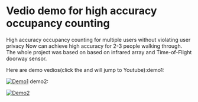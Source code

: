 # Vedio demo for high accuracy occupancy counting
High accuracy occupancy counting for multiple users without violating user privacy
Now can achieve high accuracy for 2-3 people walking through.
The whole project was based on based on infrared array and Time-of-Flight doorway sensor. 

Here are demo vedios(click the and will jump to Youtube):demo1:


[![Demo1](https://img.youtube.com/vi/4UBx1vc5U_A/0.jpg)](https://www.youtube.com/watch?v=4UBx1vc5U_A)
demo2:



[![Demo2](https://img.youtube.com/vi/xxzLaJQgXRM/0.jpg)](https://www.youtube.com/watch?v=xxzLaJQgXRM)





